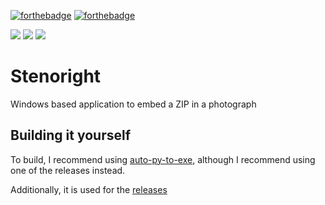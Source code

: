 [![forthebadge](https://forthebadge.com/images/badges/made-with-python.svg)](https://forthebadge.com)
[![forthebadge](https://forthebadge.com/images/badges/for-you.svg)](https://forthebadge.com)

![](https://img.shields.io/github/license/lyricalpaws/Stenoright.svg?style=flat-square)
![](https://img.shields.io/github/issues/lyricalpaws/Stenoright.svg?style=flat-square)
[![](https://img.shields.io/github/repo-size/badges/shields.svg?style=flat-square)](https://github.com/lyricalpaws/Stenoright)

# Stenoright
Windows based application to embed a ZIP in a photograph

## Building it yourself
To build, I recommend using [auto-py-to-exe](https://pypi.org/project/auto-py-to-exe/), although I recommend using one of the releases instead.

Additionally, it is used for the [releases](https://github.com/lyricalpaws/Stenoright/releases)
